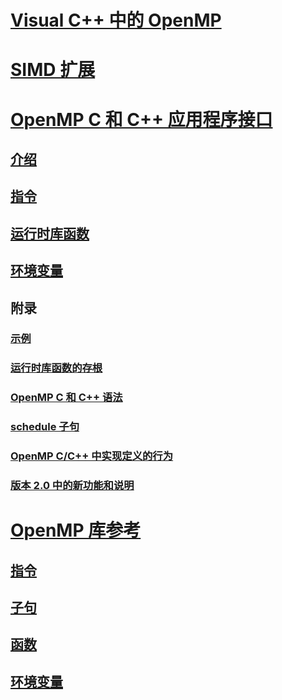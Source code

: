 # [Visual C++ 中的 OpenMP](openmp-in-visual-cpp.md)
# [SIMD 扩展](openmp-simd.md)
# [OpenMP C 和 C++ 应用程序接口](openmp-c-and-cpp-application-program-interface.md)
## [介绍](1-introduction.md)
## [指令](2-directives.md)
## [运行时库函数](3-run-time-library-functions.md)
## [环境变量](4-environment-variables.md)
## 附录
### [示例](a-examples.md)
### [运行时库函数的存根](b-stubs-for-run-time-library-functions.md)
### [OpenMP C 和 C++ 语法](c-openmp-c-and-cpp-grammar.md)
### [schedule 子句](d-using-the-schedule-clause.md)
### [OpenMP C/C++ 中实现定义的行为](e-implementation-defined-behaviors-in-openmp-c-cpp.md)
### [版本 2.0 中的新功能和说明](f-new-features-and-clarifications-in-version-2-0.md)
# [OpenMP 库参考](reference/openmp-library-reference.md)
## [指令](reference/openmp-directives.md)
## [子句](reference/openmp-clauses.md)
## [函数](reference/openmp-functions.md)
## [环境变量](reference/openmp-environment-variables.md)